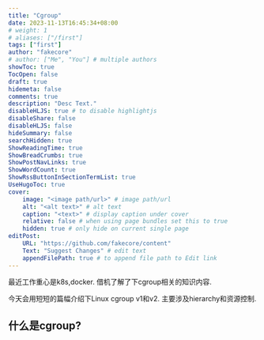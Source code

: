 ```yaml
---
title: "Cgroup"
date: 2023-11-13T16:45:34+08:00
# weight: 1
# aliases: ["/first"]
tags: ["first"]
author: "fakecore"
# author: ["Me", "You"] # multiple authors
showToc: true
TocOpen: false
draft: true
hidemeta: false
comments: true
description: "Desc Text."
disableHLJS: true # to disable highlightjs
disableShare: false
disableHLJS: false
hideSummary: false
searchHidden: true
ShowReadingTime: true
ShowBreadCrumbs: true
ShowPostNavLinks: true
ShowWordCount: true
ShowRssButtonInSectionTermList: true
UseHugoToc: true
cover:
    image: "<image path/url>" # image path/url
    alt: "<alt text>" # alt text
    caption: "<text>" # display caption under cover
    relative: false # when using page bundles set this to true
    hidden: true # only hide on current single page
editPost:
    URL: "https://github.com/fakecore/content"
    Text: "Suggest Changes" # edit text
    appendFilePath: true # to append file path to Edit link
---
```


最近工作重心是k8s,docker. 借机了解了下cgroup相关的知识内容.

今天会用短短的篇幅介绍下Linux cgroup v1和v2. 主要涉及hierarchy和资源控制.

## 什么是cgroup?

